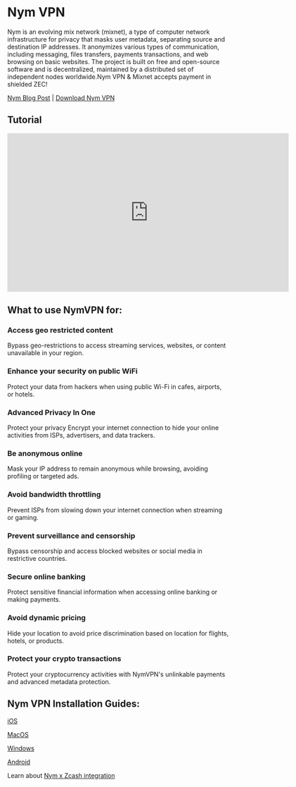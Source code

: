 # Nym VPN 

Nym is an evolving mix network (mixnet), a type of computer network infrastructure for privacy that masks user metadata, separating source and destination IP addresses. It anonymizes various types of communication, including messaging, files transfers, payments transactions, and web browsing on basic websites. The project is built on free and open-source software and is decentralized, maintained by a distributed set of independent nodes worldwide.Nym VPN & Mixnet accepts payment in shielded ZEC! 

[Nym Blog Post](https://nym.com/blog/nymvpn-with-zcash) | [Download Nym VPN](https://nym.com)

## Tutorial


<iframe width="640" height="360" src="https://www.youtube.com/embed/gSeECj4ddYA" frameborder="0" allow="accelerometer; autoplay; encrypted-media; gyroscope; picture-in-picture" allowfullscreen></iframe>

## What to use NymVPN for:

### Access geo restricted content
Bypass geo-restrictions to access streaming services, websites, or content unavailable in your region.

### Enhance your security on public WiFi
Protect your data from hackers when using public Wi-Fi in cafes, airports, or hotels.

### Advanced Privacy In One 
Protect your privacy
Encrypt your internet connection to hide your online activities from ISPs, advertisers, and data trackers.

### Be anonymous online
Mask your IP address to remain anonymous while browsing, avoiding profiling or targeted ads.

### Avoid bandwidth throttling
Prevent ISPs from slowing down your internet connection when streaming or gaming.

### Prevent surveillance and censorship
Bypass censorship and access blocked websites or social media in restrictive countries.

### Secure online banking
Protect sensitive financial information when accessing online banking or making payments.

### Avoid dynamic pricing
Hide your location to avoid price discrimination based on location for flights, hotels, or products.

### Protect your crypto transactions
Protect your cryptocurrency activities with NymVPN's unlinkable payments and advanced metadata protection.



## Nym VPN Installation Guides:

[iOS](https://vimeo.com/1083490444/81e95709b0) 

[MacOS](https://vimeo.com/1080779573/78844dc8db)

[Windows](https://vimeo.com/1085710809/52876930a6)

[Android](https://vimeo.com/1096218590?share=copy)


Learn about [Nym x Zcash integration](https://nym.com/blog/zcash-ltgt-nym)
 
